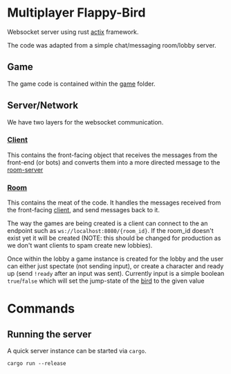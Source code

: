 # Multiplayer Flappy-Bird

Websocket server using rust [actix](https://actix.rs/) framework.

The code was adapted from a simple chat/messaging room/lobby server.

## Game
The game code is contained within the [game](./src/game/) folder.

## Server/Network

We have two layers for the websocket communication.

### [Client](./src/socket.rs)

This contains the front-facing object that receives the messages from the front-end (or bots) and converts them into a more directed message to the [room-server](./src/game_lobby.rs)

### [Room](./src/game_lobby.rs)

This contains the meat of the code. It handles the messages received from the front-facing [client](./src/socket.rs), and send messages back to it.

The way the games are being created is a client can connect to the an endpoint such as `ws://localhost:8080/{room_id}`. If the room_id doesn't exist yet it will be created 
(NOTE: this should be changed for production as we don't want clients to spam create new lobbies).

Once within the lobby a game instance is created for the lobby and the user can either just spectate (not sending input), or create a character and ready up (send `!ready` after an input was sent). Currently input is a simple boolean `true`/`false` which will set the jump-state of the [bird](./src/game/objects/bird.rs) to the given value

# Commands

## Running the server
A quick server instance can be started via `cargo`.
```
cargo run --release
```

